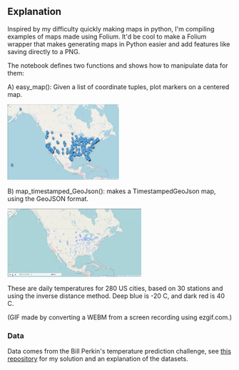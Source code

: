 ## Explanation
Inspired by my difficulty quickly making maps in python, I'm compiling examples of maps made using Folium. It'd be cool to make a Folium wrapper that makes generating maps in Python easier and add features like saving directly to a PNG.

The notebook defines two functions and shows how to manipulate data for them:

A) easy_map(): Given a list of coordinate tuples, plot markers on a centered map.

<img src="output/easy_map_example.png" width=250 title="Easy Map">

B) map_timestamped_GeoJson(): makes a TimestampedGeoJson map, using the GeoJSON format. 

<img src="output/2020_tempmap.gif" width=300 title="2020 temperatures">

These are daily temperatures for 280 US cities, based on 30 stations and using the inverse distance method. Deep blue is -20 C, and dark red is 40 C.

(GIF made by converting a WEBM from a screen recording using ezgif.com.)

### Data

Data comes from the Bill Perkin's temperature prediction challenge, see [this repository](https://github.com/LucDoh/bp_weather_challenge) for my solution and an explanation of the datasets. 